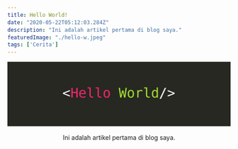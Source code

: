 ```yaml
---
title: Hello World!
date: "2020-05-22T05:12:03.284Z"
description: "Ini adalah artikel pertama di blog saya."
featuredImage: "./hello-w.jpeg"
tags: ['Cerita']
---
```


![Hello World](hello-w.jpeg)

<p style="text-align: center;">Ini adalah artikel pertama di blog saya.</p>